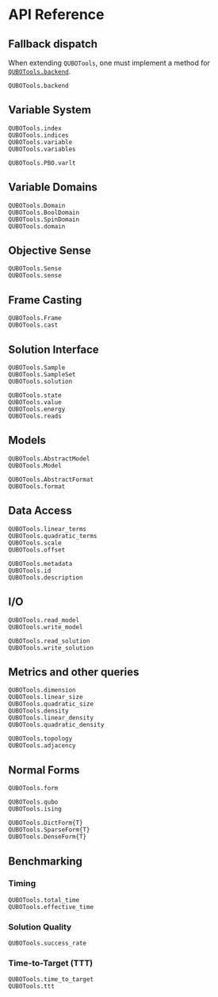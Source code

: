 # API Reference

## Fallback dispatch

When extending `QUBOTools`, one must implement a method for [`QUBOTools.backend`](@ref).

```@docs
QUBOTools.backend
```

## Variable System

```@docs
QUBOTools.index
QUBOTools.indices
QUBOTools.variable
QUBOTools.variables
```

```@docs
QUBOTools.PBO.varlt
```

## Variable Domains

```@docs
QUBOTools.Domain
QUBOTools.BoolDomain
QUBOTools.SpinDomain
QUBOTools.domain
```

## Objective Sense

```@docs
QUBOTools.Sense
QUBOTools.sense
```

## Frame Casting

```@docs
QUBOTools.Frame
QUBOTools.cast
```

## Solution Interface

```@docs
QUBOTools.Sample
QUBOTools.SampleSet
QUBOTools.solution
```

```@docs
QUBOTools.state
QUBOTools.value
QUBOTools.energy
QUBOTools.reads
```

## Models

```@docs
QUBOTools.AbstractModel
QUBOTools.Model
```

```@docs
QUBOTools.AbstractFormat
QUBOTools.format
```

## Data Access

```@docs
QUBOTools.linear_terms
QUBOTools.quadratic_terms
QUBOTools.scale
QUBOTools.offset
```

```@docs
QUBOTools.metadata
QUBOTools.id
QUBOTools.description
```

## I/O

```@docs
QUBOTools.read_model
QUBOTools.write_model
```

```@docs
QUBOTools.read_solution
QUBOTools.write_solution
```

## Metrics and other queries

```@docs
QUBOTools.dimension
QUBOTools.linear_size
QUBOTools.quadratic_size
QUBOTools.density
QUBOTools.linear_density
QUBOTools.quadratic_density
```

```@docs
QUBOTools.topology
QUBOTools.adjacency
```

## Normal Forms

```@docs
QUBOTools.form
```

```@docs
QUBOTools.qubo
QUBOTools.ising
```

```@docs
QUBOTools.DictForm{T}
QUBOTools.SparseForm{T}
QUBOTools.DenseForm{T}
```

## Benchmarking

### Timing

```@docs
QUBOTools.total_time
QUBOTools.effective_time
```

### Solution Quality

```@docs
QUBOTools.success_rate
```

### Time-to-Target (TTT)

```@docs
QUBOTools.time_to_target
QUBOTools.ttt
```
